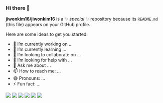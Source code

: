 ### Hi there 👋


**jiwonkim16/jiwonkim16** is a ✨ _special_ ✨ repository because its `README.md` (this file) appears on your GitHub profile.

Here are some ideas to get you started:

- 🔭 I’m currently working on ...
- 🌱 I’m currently learning ...
- 👯 I’m looking to collaborate on ...
- 🤔 I’m looking for help with ...
- 💬 Ask me about ...
- 📫 How to reach me: ...
- 😄 Pronouns: ...
- ⚡ Fun fact: ...

<img src="https://img.shields.io/badge/TypeScript-3178C6?style=flat&logo=TypeScript&logoColor=white"/>
<img src="https://img.shields.io/badge/React-61DAFB?style=flat&logo=#61DAFB&logoColor=white"/>
<img src="https://img.shields.io/badge/Next.js-3178C6?style=flat&logo=#000000&logoColor=white"/>
<img src="https://img.shields.io/badge/JavaScript-3178C6?style=flat&logo=#F7DF1E&logoColor=white"/>
<img src="https://img.shields.io/badge/Tailwind-3178C6?style=flat&logo=#06B6D4&logoColor=white"/>
<img src="https://img.shields.io/badge/React-query-3178C6?style=flat&logo=#FF4154&logoColor=white"/>
